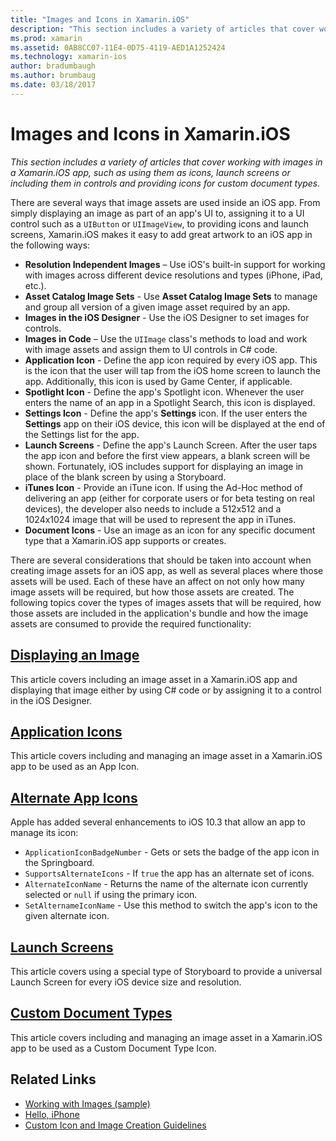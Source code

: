 ```yaml
---
title: "Images and Icons in Xamarin.iOS"
description: "This section includes a variety of articles that cover working with images in a Xamarin.iOS app, such as using them as icons, launch screens or including them in controls and providing icons for custom document types."
ms.prod: xamarin
ms.assetid: 0AB8CC07-11E4-0D75-4119-AED1A1252424
ms.technology: xamarin-ios
author: bradumbaugh
ms.author: brumbaug
ms.date: 03/18/2017
---
```


# Images and Icons in Xamarin.iOS

_This section includes a variety of articles that cover working with images in a Xamarin.iOS app, such as using them as icons, launch screens or including them in controls and providing icons for custom document types._

There are several ways that image assets are used inside an iOS app. From simply displaying an image as part of an app's UI to, assigning it to a UI control such as a `UIButton` or `UIImageView`, to providing icons and launch screens, Xamarin.iOS makes it easy to add great artwork to an iOS app in the following ways: 

- **Resolution Independent Images** – Use iOS's built-in support for working with images across different device resolutions and types (iPhone, iPad, etc.).
- **Asset Catalog Image Sets** - Use **Asset Catalog Image Sets** to manage and group all version of a given image asset required by an app.
- **Images in the iOS Designer** - Use the iOS Designer to set images for controls.
- **Images in Code** – Use the `UIImage` class's methods to load and work with image assets and assign them to UI controls in C# code.
- **Application Icon** - Define the app icon required by every iOS app. This is the icon that the user will tap from the iOS home screen to launch the app. Additionally, this icon is used by Game Center, if applicable.
- **Spotlight Icon** - Define the app's Spotlight icon. Whenever the user enters the name of an app in a Spotlight Search, this icon is displayed.
- **Settings Icon** - Define the app's **Settings** icon. If the user enters the **Settings** app on their iOS device, this icon will be displayed at the end of the Settings list for the app. 
- **Launch Screens** - Define the app's Launch Screen. After the user taps the app icon and before the first view appears, a blank screen will be shown. Fortunately, iOS includes support for displaying an image in place of the blank screen by using a Storyboard. 
- **iTunes Icon** - Provide an iTune icon. If using the Ad-Hoc method of delivering an app (either for corporate users or for beta testing on real devices), the developer also needs to include a 512x512 and a 1024x1024 image that will be used to represent the app in iTunes.
- **Document Icons** - Use an image as an icon for any specific document type that a Xamarin.iOS app supports or creates.

There are several considerations that should be taken into account when creating image assets for an iOS app, as well as several places where those assets will be used. Each of these have an affect on not only how many image assets will be required, but how those assets are created. The following topics cover the types of images assets that will be required, how those assets are included in the application's bundle and how the image assets are consumed to provide the required functionality:


## [Displaying an Image](~/ios/app-fundamentals/images-icons/displaying-an-image.md)

This article covers including an image asset in a Xamarin.iOS app and displaying that image either by using C# code or by assigning it to a control in the iOS Designer.

## [Application Icons](~/ios/app-fundamentals/images-icons/app-icons.md)

This article covers including and managing an image asset in a Xamarin.iOS app to be used as an App Icon.

## [Alternate App Icons](~/ios/app-fundamentals/images-icons/alternate-app-icons.md)

Apple has added several enhancements to iOS 10.3 that allow an app to manage its icon:

 - `ApplicationIconBadgeNumber` - Gets or sets the badge of the app icon in the Springboard.
 - `SupportsAlternateIcons` - If `true` the app has an alternate set of icons.
 - `AlternateIconName` - Returns the name of the alternate icon currently selected or `null` if using the primary icon.
 - `SetAlternameIconName` - Use this method to switch the app's icon to the given alternate icon.


## [Launch Screens](~/ios/app-fundamentals/images-icons/launch-screens.md)

This article covers using a special type of Storyboard to provide a universal Launch Screen for every iOS device size and resolution.

## [Custom Document Types](~/ios/app-fundamentals/images-icons/custom-document-types.md)

This article covers including and managing an image asset in a Xamarin.iOS app to be used as a Custom Document Type Icon.



## Related Links

- [Working with Images (sample)](https://developer.xamarin.com/samples/WorkingWithImages/)
- [Hello, iPhone](~/ios/get-started/hello-ios/index.md)
- [Custom Icon and Image Creation Guidelines](http://developer.apple.com/library/ios/#documentation/UserExperience/Conceptual/MobileHIG/IconsImages/IconsImages.html)
